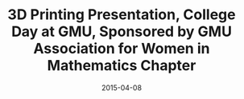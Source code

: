 ---
title: "3D Printing Presentation, College Day at GMU, Sponsored by GMU Association for Women in Mathematics Chapter"
collection: talks
type: "Seminar" 
permalink: /talks/2015talk2
venue: "Fairfax, VA"
date: 2015-04-08
location: "Fairfax, VA"
---
